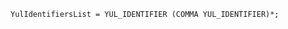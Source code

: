 <!-- This file is generated automatically by infrastructure scripts. Please don't edit by hand. -->

```{ .ebnf .slang-ebnf #YulIdentifiersList }
YulIdentifiersList = YUL_IDENTIFIER (COMMA YUL_IDENTIFIER)*;
```
